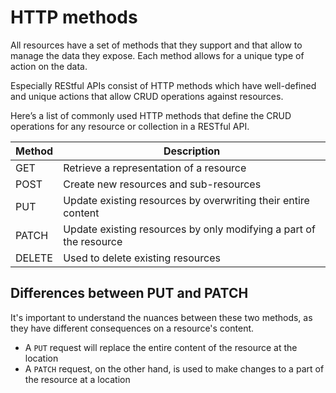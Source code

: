 # HTTP methods

All resources have a set of methods that they support and that allow to manage the data they expose.
Each method allows for a unique type of action on the data.

Especially REStful APIs consist of HTTP methods which have well-defined and unique actions
that allow CRUD operations against resources.

Here’s a list of commonly used HTTP methods
that define the CRUD operations for any resource or collection in a RESTful API.

| Method | Description |
| ------ | ---------- |
| GET    | Retrieve a representation of a resource                            |
| POST   | Create new resources and sub-resources                             |
| PUT    | Update existing resources by overwriting their entire content      |
| PATCH  | Update existing resources by only modifying a part of the resource |
| DELETE | Used to delete existing resources                                  |

## Differences between PUT and PATCH

It's important to understand the nuances between these two methods, as they have different consequences on a resource's content.
- A `PUT` request will replace the entire content of the resource at the location
- A `PATCH` request, on the other hand, is used to make changes to a part of the resource at a location